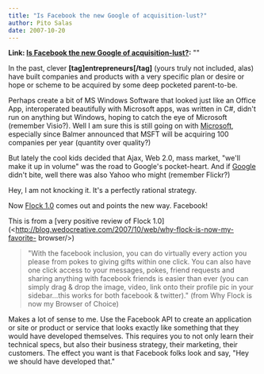 ```yaml
---
title: "Is Facebook the new Google of acquisition-lust?"
author: Pito Salas
date: 2007-10-20
---
```


**Link: [Is Facebook the new Google of acquisition-lust?](None):** ""

In the past, clever **[tag]entrepreneurs[/tag]** (yours truly not included,
alas) have built companies and products with a very specific plan or desire or
hope or scheme to be acquired by some deep pocketed parent-to-be.

Perhaps create a bit of MS Windows Software that looked just like an Office
App, interoperated beautifully with Microsoft apps, was written in C#, didn't
run on anything but Windows, hoping to catch the eye of Microsoft (remember
Visio?). Well I am sure this is still going on with
[Microsoft](<http://www.microsoft.com/en/us/default.aspx>), especially since
Balmer announced that MSFT will be acquiring 100 companies per year (quantity
over quality?)

But lately the cool kids decided that Ajax, Web 2.0, mass market, "we'll make
it up in volume" was the road to Google's pocket-heart. And if
[Google](<http://www.google.com/>) didn't bite, well there was also Yahoo who
might (remember Flickr?)

Hey, I am not knocking it. It's a perfectly rational strategy.

Now [Flock 1.0](<http://www.flock.com/>) comes out and points the new way.
Facebook!

This is from a [very positive review of Flock
1.0](<http://blog.wedocreative.com/2007/10/web/why-flock-is-now-my-favorite-
browser/>)

> "With the facebook inclusion, you can do virtually every action you please
> from pokes to giving gifts within one click. You can also have one click
> access to your messages, pokes, friend requests and sharing anything with
> facebook friends is easier than ever (you can simply drag & drop the image,
> video, link onto their profile pic in your sidebar…this works for both
> facebook & twitter)." (from Why Flock is now my Browser of Choice)

Makes a lot of sense to me. Use the Facebook API to create an application or
site or product or service that looks exactly like something that they would
have developed themselves. This requires you to not only learn their technical
specs, but also their business strategy, their marketing, their customers. The
effect you want is that Facebook folks look and say, "Hey we should have
developed that."


